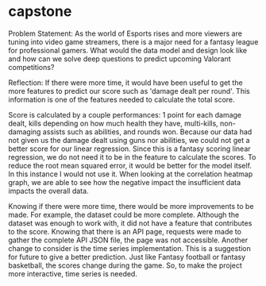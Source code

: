 # capstone

Problem Statement:
As the world of Esports rises and more viewers are tuning into video game streamers, there is a major need for a fantasy league for professional gamers. What would the data model and design look like and how can we solve deep questions to predict upcoming Valorant competitions?



Reflection:
If there were more time, it would have been useful to get the more features to predict our score such as 'damage dealt per round'. This information is one of the features needed to calculate the total score. 

Score is calculated by a couple performances: 1 point for each damage dealt, kills depending on how much health they have, multi-kills, non-damaging assists such as abilities,  and rounds won. Because our data had not given us the damage dealt using guns nor abilities, we could not get a better score for our linear regression. Since this is a fantasy scoring linear regression, we do not need it to be in the feature to calculate the scores. To reduce the root mean squared error, it would be better for the model itself. In this instance I would not use it. When looking at the correlation heatmap graph, we are able to see how the negative impact the insufficient data impacts the overall data. 

Knowing if there were more time, there would be more improvements to be made. For example, the dataset could be more complete. Although the dataset was enough to work with, it did not have a feature that contributes to the score. Knowing that there is an API page, requests were made to gather the complete API JSON file, the page was not accessible. Another change to consider is the time series implementation. This is a suggestion for future to give a better prediction. Just like Fantasy football or fantasy basketball, the scores change during the game. So, to make the project more interactive, time series is needed.
